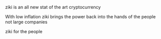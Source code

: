 ziki is an all new stat of the art cryptocurrency

With low inflation ziki brings the power back into the hands of the people not large companies 

ziki for the people
